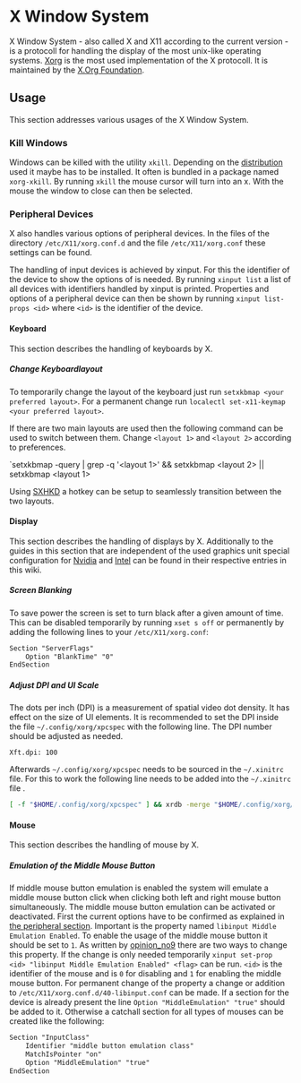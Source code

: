 # X Window System

X Window System - also called X and X11 according to the current version - is a
protocoll for handling the display of the most unix-like operating systems.
[Xorg](https://www.x.org/wiki/) is the most used implementation of the X
protocoll.
It is maintained by the [X.Org Foundation](https://x.org/wiki/).

## Usage

This section addresses various usages of the X Window System.

### Kill Windows

Windows can be killed with the utility `xkill`.
Depending on the [distribution](/wiki/linux.md#distributions) used it maybe has to be installed.
It often is bundled in a package named `xorg-xkill`.
By running `xkill` the mouse cursor will turn into an x.
With the mouse the window to close can then be selected.

### Peripheral Devices

X also handles various options of peripheral devices.
In the files of the directory `/etc/X11/xorg.conf.d` and the file
`/etc/X11/xorg.conf` these settings can be found.

The handling of input devices is achieved by xinput.
For this the identifier of the device to show the options of is needed.
By running `xinput list` a list of all devices with identifiers handled by
xinput is printed.
Properties and options of a peripheral device can then be shown by running
`xinput list-props <id>` where `<id>` is the identifier of the
device.

#### Keyboard

This section describes the handling of keyboards by X.

##### Change Keyboardlayout

To temporarily change the layout of the keyboard just run
`setxkbmap <your preferred layout>`.
For a permanent change run `localectl set-x11-keymap <your preferred layout>`.

If there are two main layouts are used then the following command can be used to switch between
them.
Change `<layout 1>` and `<layout 2>` according to preferences.

`setxkbmap -query | grep -q '<layout 1>' && setxkbmap <layout 2> || setxkbmap <layout 1>

Using [SXHKD](/wiki/linux/sxhkd.md) a hotkey can be setup to seamlessly transition between the two
layouts.

#### Display

This section describes the handling of displays by X.
Additionally to the guides in this section that are independent of the used
graphics unit special configuration for [Nvidia](/wiki/linux/nvidia.md)
and [Intel](./intel.md) can be found in their respective entries in this wiki.

##### Screen Blanking

To save power the screen is set to turn black after a given amount of time.
This can be disabled temporarily by running `xset s off` or permanently by
adding the following lines to your `/etc/X11/xorg.conf`:

```txt
Section "ServerFlags"
    Option "BlankTime" "0"
EndSection
```

##### Adjust DPI and UI Scale

The dots per inch (DPI) is a measurement of spatial video dot density.
It has effect on the size of UI elements.
It is recommended to set the DPI inside the file `~/.config/xorg/xpcspec` with the following line.
The DPI number should be adjusted as needed.

```
Xft.dpi: 100
```

Afterwards `~/.config/xorg/xpcspec` needs to be sourced in the `~/.xinitrc` file.
For this to work the following line needs to be added into the `~/.xinitrc` file .

```sh
[ -f "$HOME/.config/xorg/xpcspec" ] && xrdb -merge "$HOME/.config/xorg/xpcspec"
```

#### Mouse

This section describes the handling of mouse by X.

##### Emulation of the Middle Mouse Button

If middle mouse button emulation is enabled the system will emulate a middle
mouse button click when clicking both left and right mouse button
simultaneously.
The middle mouse button emulation can be activated or deactivated.
First the current options have to be confirmed as explained in
[the peripheral section](#peripheral-devices).
Important is the property named `libinput Middle Emulation Enabled`.
To enable the usage of the middle mouse button it should be set to `1`.
As written by
[opinion_no9](https://askubuntu.com/questions/160164/how-do-i-enable-middle-mouse-button-emulation-in-12-04-lts/902976#902976)
there are two ways to change this property.
If the change is only needed temporarily
`xinput set-prop <id> "libinput Middle Emulation Enabled" <flag>` can be run.
`<id>` is the identifier of the mouse and <flag> is `0` for disabling and `1`
for enabling the middle mouse button.
For permanent change of the property a change or addition to
`/etc/X11/xorg.conf.d/40-libinput.conf` can be made.
If a section for the device is already present the line
`Option "MiddleEmulation" "true"` should be added to it.
Otherwise a catchall section for all types of mouses can be created like the
following:

```txt
Section "InputClass"
    Identifier "middle button emulation class"
    MatchIsPointer "on"
    Option "MiddleEmulation" "true"
EndSection
```

